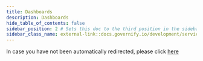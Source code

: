 ```yaml
---
title: Dashboards
description: Dashboards
hide_table_of_contents: false
sidebar_position: 2 # Sets this doc to the third position in the sidebar
sidebar_class_name: external-link::docs.governify.io/development/services/dashboard # Use this format for external links
---
```


In case you have not been automatically redirected, please click [here](https://docs.governify.io/development/services/dashboard)
